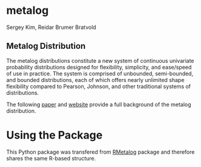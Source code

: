 # metalog
Sergey Kim, Reidar Brumer Bratvold


## Metalog Distribution

The metalog distributions constitute a new system of continuous univariate probability distributions designed for flexibility, simplicity, and ease/speed of use in practice. The system is comprised of unbounded, semi-bounded, and bounded distributions, each of which offers nearly unlimited shape flexibility compared to Pearson, Johnson, and other traditional systems of distributions.

The following [paper](http://www.metalogdistributions.com/images/TheMetalogDistributions.pdf) and [website](http://www.metalogdistributions.com/home.html) provide a full background of the metalog distribution.


# Using the Package

This Python package was transfered from [RMetalog](https://github.com/isaacfab/RMetalog) package and therefore shares the same R-based structure.

